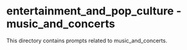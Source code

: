 # entertainment_and_pop_culture - music_and_concerts

This directory contains prompts related to music_and_concerts.